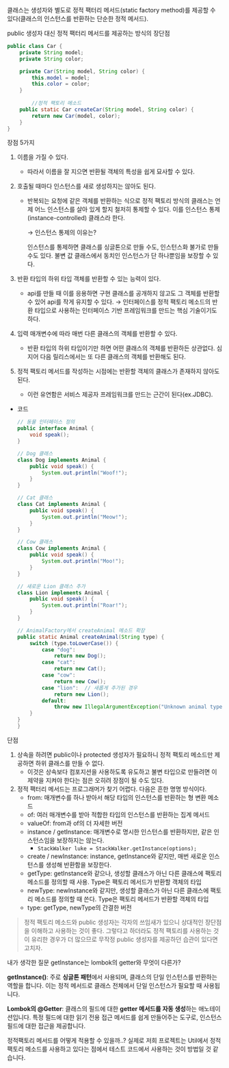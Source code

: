 클래스는 생성자와 별도로 정적 팩터리 메서드(static factory method)를 제공할 수 있다(클래스의 인스턴스를 반환하는 단순한 정적 메서드).

public 생성자 대신 정적 팩터리 메서드를 제공하는 방식의 장단점

```java
public class Car {
    private String model;
    private String color;

    private Car(String model, String color) {
        this.model = model;
        this.color = color;
    }
		
		//정적 팩토리 메소드
    public static Car createCar(String model, String color) {
        return new Car(model, color);
    }
}
```

장점 5가지

1. 이름을 가질 수 있다.
    - 따라서 이름을 잘 지으면 반환될 객체의 특성을 쉽게 묘사할 수 있다.
2. 호출될 때마다 인스턴스를 새로 생성하지는 않아도 된다.
    - 반복되는 요청에 같은 객체를 반환하는 식으로 정적 팩토리 방식의 클래스는 언제 어느 인스턴스를 살아 있게 할지 철저히 통제할 수 있다. 이를 인스턴스 통제(instance-controlled) 클래스라 한다.
        
        → 인스턴스 통제의 이유는?
        
        인스턴스를 통제하면 클래스를 싱글톤으로 만들 수도, 인스턴스화 불가로 만들 수도 있다. 불변 값 클래스에서 동치인 인스턴스가 단 하나뿐임을 보장할 수 있다.
        
3. 반환 타입의 하위 타입 객체를 반환할 수 있는 능력이 있다.
    - api를 만들 때 이를 응용하면 구현 클래스를 공개하지 않고도 그 객체를 반환할 수 있어 api를 작게 유지할 수 있다. → 인터페이스를 정적 팩토리 메소드의 반환 타입으로 사용하는 인터페이스 기반 프레임워크를 만드는 핵심 기술이기도 하다.
4. 입력 매개변수에 따라 매번 다른 클래스의 객체를 반환할 수 있다.
    - 반환 타입의 하위 타입이기만 하면 어떤 클래스의 객체를 반환하든 상관없다. 심지어 다음 릴리스에서는 또 다른 클래스의 객체를 반환해도 된다.
5. 정적 팩토리 메서드를 작성하는 시점에는 반환할 객체의 클래스가 존재하지 않아도 된다.
    - 이런 유연함은 서비스 제공자 프레임워크를 만드는 근간이 된다(ex.JDBC).
- 코드
    
    ```java
    // 동물 인터페이스 정의
    public interface Animal {
        void speak();
    }
    
    // Dog 클래스
    class Dog implements Animal {
        public void speak() {
            System.out.println("Woof!");
        }
    }
    
    // Cat 클래스
    class Cat implements Animal {
        public void speak() {
            System.out.println("Meow!");
        }
    }
    
    // Cow 클래스
    class Cow implements Animal {
        public void speak() {
            System.out.println("Moo!");
        }
    }
    
    // 새로운 Lion 클래스 추가
    class Lion implements Animal {
        public void speak() {
            System.out.println("Roar!");
        }
    }
    
    // AnimalFactory에서 createAnimal 메소드 확장
    public static Animal createAnimal(String type) {
        switch (type.toLowerCase()) {
            case "dog":
                return new Dog();
            case "cat":
                return new Cat();
            case "cow":
                return new Cow();
            case "lion":  // 새롭게 추가된 경우
                return new Lion();
            default:
                throw new IllegalArgumentException("Unknown animal type: " + type);
        }
    }
    }
    ```
    

단점

1. 상속을 하려면 public이나 protected 생성자가 필요하니 정적 팩토리 메소드만 제공하면 하위 클래스를 만들 수 없다.
    - 이것은 상속보다 컴포지션을 사용하도록 유도하고 불변 타입으로 만들려면 이 제약을 지켜야 한다는 점은 오히려 장점이 될 수도 있다.
2. 정적 팩터리 메서드는 프로그래머가 찾기 어렵다. 다음은 흔한 명명 방식이다.
    - from: 매개변수를 하나 받아서 해당 타입의 인스턴스를 반환하는 형 변환 메소드
    - of: 여러 매개변수를 받아 적합한 타입의 인스턴스를 반환하는 집계 메서드
    - valueOf: from과 of의 더 자세한 버전
    - instance / getInstance: 매개변수로 명시한 인스턴스를 반환하지만, 같은 인스턴스임을 보장하지는 않는다.
        - `StackWalker luke = StackWalker.getInstance(options);`
    - create / newInstance: instance, getInstance와 같지만, 매번 새로운 인스턴스를 생성해 반환함을 보장한다.
    - getType: getInstance와 같으나, 생성할 클래스가 아닌 다른 클래스에 팩토리 메소드를 정의할 때 사용. Type은 팩토리 메서드가 반환할 객체의 타입
    - newType: newInstance와 같지만, 생성할 클래스가 아닌 다른 클래스에 팩토리 메소드를 정의할 때 쓴다. Type은 팩토리 메서드가 반환할 객체의 타입
    - type: getType, newType의 간결한 버전
    

> 정적 팩토리 메소드와 public 생성자는 각자의 쓰임새가 있으니 상대적인 장단점을 이해하고 사용하는 것이 좋다. 그렇다고 하더라도 정적 팩토리를 사용하는 것이 유리한 경우가 더 많으므로 무작정 public 생성자를 제공하던 습관이 있다면 고치자.
> 

내가 생각한 질문 getInstance는 lombok의 getter와 무엇이 다른가?

**getInstance()**: 주로 **싱글톤 패턴**에서 사용되며, 클래스의 단일 인스턴스를 반환하는 역할을 합니다. 이는 정적 메서드로 클래스 전체에서 단일 인스턴스가 필요할 때 사용됩니다.

**Lombok의 @Getter**: 클래스의 필드에 대한 **getter 메서드를 자동 생성**하는 애노테이션입니다. 특정 필드에 대한 읽기 전용 접근 메서드를 쉽게 만들어주는 도구로, 인스턴스 필드에 대한 접근을 제공합니다.

정적팩토리 메서드를 어떻게 적용할 수 있을까..? 실제로 저희 프로젝트는 Util에서 정적 팩토리 메소드를 사용하고 있다는 점에서 테스트 코드에서 사용하는 것이 방법일 것 같습니다.

